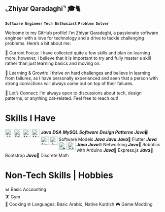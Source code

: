 ## ⌞Zhiyar Qaradaghi⌝ 🎓🐈
**`Software Engineer`** **`Tech Enthusiast`** **`Problem Solver`**

Welcome to my GitHub profile! I'm Zhiyar Qaradaghi, a passionate software engineer with a love for technology and a drive to tackle challenging problems. Here’s a bit about me:

🔭 Current Focus: I have collected quite a few skills and plan on learning more, however, I believe that it is important to try and fully master a skill rather than just learning basics and moving on.

🌱 Learning & Growth: I thrive on hard challenges and believe in learning from failures, as I have personally experienced and seen that a person with strong convictions will always come out on top of their failures.

💬 Let’s Connect: I’m always open to discussions about tech, design patterns, or anything cat-related. Feel free to reach out!

# Skills I Have
<h5 style="display: inline">Java</h5><img align="left" alt="JAVA" width="26px" src="https://img.icons8.com/?size=100&id=13679&format=png&color=000000" style=""/>                   
<h5 style="display: inline">DSA</h5><img align="left" alt="DSA" width="26px" src="https://img.icons8.com/?size=100&id=12184&format=png&color=000000" style=""/>
<h5 style="display: inline">MySQL</h5><img align="left" alt="MySQL" width="26px" src="https://img.icons8.com/?size=100&id=UFXRpPFebwa2&format=png&color=000000" style="" />     
<h5 style="display: inline">Software Design Patterns</h5><img align="left" alt="MySQL" width="26px" src="[https://img.icons8.com/?size=100&id=UFXRpPFebwa2&format=png&color=000000](https://refactoring.guru/images/patterns/cards/factory-method-mini.png)" style="" />
<h5 style="display: inline">Java</h5>🖥️ Software Models        
<h5 style="display: inline">Java</h5><img align="left" alt="Node.js" width="26px" src="https://img.icons8.com/?size=100&id=54087&format=png&color=000000" style="" />
<h5 style="display: inline">Java</h5><img align="left" alt="JavaScript" width="26px" src="https://img.icons8.com/?size=100&id=108784&format=png&color=000000" style="" />        
<h5 style="display: inline">Java</h5>🦋 Flutter
<h5 style="display: inline">Java</h5><img align="left" alt="HTML5" width="26px" src="https://img.icons8.com/?size=100&id=20909&format=png&color=000000" style="" />                
<h5 style="display: inline">Java</h5><img align="left" alt="CSS3" width="26px" src="https://img.icons8.com/?size=100&id=3BTBsJs5myRy&format=png&color=000000" style="" />   
<h5 style="display: inline">Java</h5>🌐 Networking       
<h5 style="display: inline">Java</h5>🤖 Robotics with Arduino  
<h5 style="display: inline">Java</h5>🚀 Express.js             
<h5 style="display: inline">Java</h5>🚀 Bootstrap          
<h5 style="display: inline">Java</h5>🔢 Discrete Math


# Non-Tech Skills | Hobbies 
📊 Basic Accounting  
🏋️ Gym  
🍳 Cooking 
🌐 Languages: Basic Arabic, Native Kurdish
🎮 Game Modding



<!--
**ZhiyarQaradaghi/ZhiyarQaradaghi** is a ✨ _special_ ✨ repository because its `README.md` (this file) appears on your GitHub profile.

Here are some ideas to get you started:

- 🔭 I’m currently working on ...
- 🌱 I’m currently learning ...
- 👯 I’m looking to collaborate on ...
- 🤔 I’m looking for help with ...
- 💬 Ask me about ...
- 📫 How to reach me: ...
- 😄 Pronouns: ...
- ⚡ Fun fact: ...
-->


